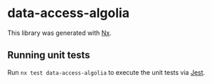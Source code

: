 # data-access-algolia

This library was generated with [Nx](https://nx.dev).

## Running unit tests

Run `nx test data-access-algolia` to execute the unit tests via [Jest](https://jestjs.io).
